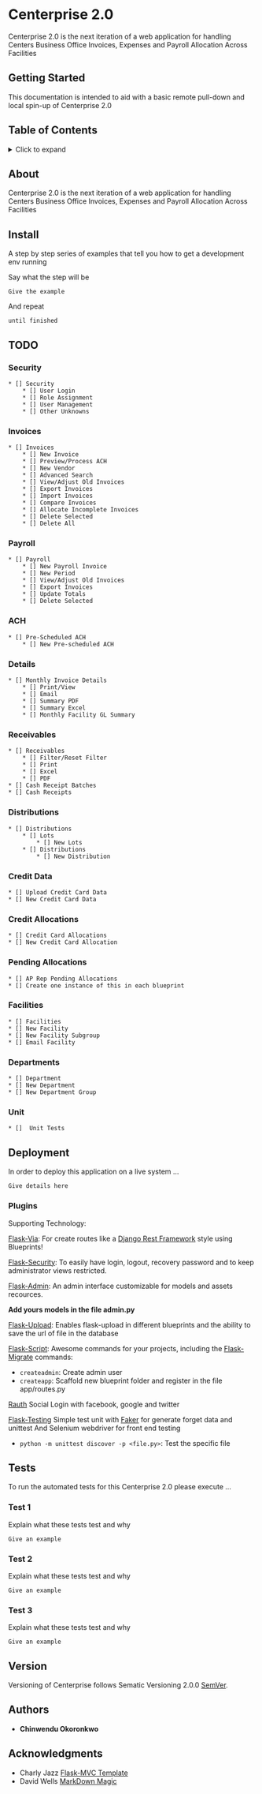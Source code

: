 # Centerprise 2.0

Centerprise 2.0 is the next iteration of a web application for handling Centers Business Office Invoices, Expenses and Payroll Allocation Across Facilities

## Getting Started

This documentation is intended to aid with a basic remote pull-down and local spin-up of Centerprise 2.0


## Table of Contents
<details>
<summary>Click to expand</summary>

- [About](#about)
- [Install](#install)
- [TODO](#todo)
  * [Security](#security)
  * [🔀 Invoices](#invoices)
  * [🔀 Payroll](#payroll)
  * [🔀 ACH](#ach)
  * [🔀 Details](#details)
  * [🔀 Receivables](#receivables)  
  * [🔀 Distribution](#distributions)
  * [🔀 Credit Card Data](#credit-data)
  * [🔀 Credit Card Allocations](#credit-allocations)
  * [🔀 AP Rep Pending Allocations](#pending-allocations)
  * [🔀 Facilities](#facilities)
  * [🔀 Departments](#departments)
  * [🔀 Unit](#unit)
- [🔌 Third Party Plugins](#plugins)
- [Tests](#tests)
- [Version](#version)
- [Authors](#authors)
- [Acknowledgments](#acknowledgments)

</details>

## About

Centerprise 2.0 is the next iteration of a web application for handling Centers Business Office Invoices, Expenses and Payroll Allocation Across Facilities

## Install

A step by step series of examples that tell you how to get a development env running

Say what the step will be

```
Give the example
```

And repeat

```
until finished
```

## TODO

### Security
	* [] Security
		* [] User Login
		* [] Role Assignment
		* [] User Management
	    * [] Other Unknowns

### Invoices
	* [] Invoices
		* [] New Invoice
		* [] Preview/Process ACH
		* [] New Vendor
	    * [] Advanced Search
	    * [] View/Adjust Old Invoices
	    * [] Export Invoices
	    * [] Import Invoices
	    * [] Compare Invoices
	    * [] Allocate Incomplete Invoices
	    * [] Delete Selected
	    * [] Delete All

### Payroll
    * [] Payroll
    	* [] New Payroll Invoice
    	* [] New Period
    	* [] View/Adjust Old Invoices
    	* [] Export Invoices
    	* [] Update Totals
    	* [] Delete Selected

### ACH
    * [] Pre-Scheduled ACH
    	* [] New Pre-scheduled ACH

### Details
    * [] Monthly Invoice Details
    	* [] Print/View
    	* [] Email
    	* [] Summary PDF
    	* [] Summary Excel
    	* [] Monthly Facility GL Summary

### Receivables
    * [] Receivables
    	* [] Filter/Reset Filter
    	* [] Print
    	* [] Excel
    	* [] PDF
    * [] Cash Receipt Batches
    * [] Cash Receipts

### Distributions
    * [] Distributions
    	* [] Lots
    		* [] New Lots
    	* [] Distributions
    		* [] New Distribution

### Credit Data
	* [] Upload Credit Card Data
    * [] New Credit Card Data

### Credit Allocations
	* [] Credit Card Allocations
    * [] New Credit Card Allocation

### Pending Allocations
	* [] AP Rep Pending Allocations
    * [] Create one instance of this in each blueprint

### Facilities
	* [] Facilities
	* [] New Facility
	* [] New Facility Subgroup
	* [] Email Facility

### Departments
	* [] Department
	* [] New Department
	* [] New Department Group

### Unit
	* []  Unit Tests


## Deployment

In order to deploy this application on a live system ...
```
Give details here 
```

### Plugins

Supporting Technology:

[Flask-Via](http://flask-via.soon.build/en/latest/):
For create routes like a [Django Rest Framework](http://www.django-rest-framework.org) style using Blueprints!

[Flask-Security](https://pythonhosted.org/Flask-Security/):
To easily have login, logout, recovery password and to keep administrator views restricted.

[Flask-Admin](https://flask-admin.readthedocs.io/en/latest/):
An admin interface customizable for models and assets recources.

**Add yours models in the file admin.py**

[Flask-Upload](http://flask.pocoo.org/docs/0.12/patterns/fileuploads/):
Enables flask-upload in different blueprints and the ability to save the url of file in the database

[Flask-Script](https://flask-script.readthedocs.io/en/latest/):
Awesome commands for your projects, including the [Flask-Migrate](https://flask-migrate.readthedocs.io/en/latest/) commands:
- `createadmin`: Create admin user
- `createapp`: Scaffold new  blueprint folder and register in the file app/routes.py

[Rauth](https://rauth.readthedocs.io/en/latest/)
Social Login with facebook, google and twitter

[Flask-Testing](https://pythonhosted.org/Flask-Testing/)
Simple test unit with [Faker](https://github.com/joke2k/faker) for generate forget data and unittest
And Selenium webdriver for front end testing
- `python -m unittest discover -p <file.py>`: Test the specific file


## Tests

To run the automated tests for this Centerprise 2.0 please execute ...

### Test 1

Explain what these tests test and why

```
Give an example
```

### Test 2

Explain what these tests test and why

```
Give an example
```

### Test 3

Explain what these tests test and why

```
Give an example
```

## Version

Versioning of Centerprise follows Sematic Versioning 2.0.0 [SemVer](http://semver.org/).

## Authors

* **Chinwendu Okoronkwo**

## Acknowledgments

* Charly Jazz [Flask-MVC Template](https://github.com/CharlyJazz/Flask-MVC-Template)
* David Wells [MarkDown Magic](https://github.com/DavidWells/markdown-magic)